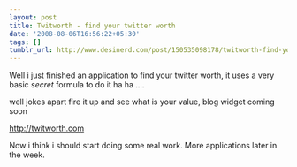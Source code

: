 ```yaml
---
layout: post
title: Twitworth - find your twitter worth
date: '2008-08-06T16:56:22+05:30'
tags: []
tumblr_url: http://www.desinerd.com/post/150535098178/twitworth-find-your-twitter-worth
---
```

Well i just finished an application to find your twitter worth, it uses a very basic *secret* formula to do it ha ha ….

well jokes apart fire it up and see what is your value, blog widget coming soon

http://twitworth.com

Now i think i should start doing some real work. More applications later in the week.
